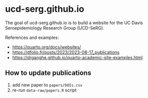 
# ucd-serg.github.io

<!-- badges: start -->
<!-- badges: end -->

The goal of ucd-serg.github.io is to build a website for the UC Davis 
Seroepidemiology Research Group (UCD-SeRG).

References and examples:

- https://quarto.org/docs/websites/
- https://dfolio.fr/posts/2023/2023-08-17_publications
- https://drganghe.github.io/quarto-academic-site-examples.html


## How to update publications

1. add new paper to `papers/DOIs.csv`
2. re-run `data-raw/papers.R` script
